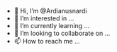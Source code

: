 - 👋 Hi, I’m @Ardianusnardi
- 👀 I’m interested in ...
- 🌱 I’m currently learning ...
- 💞️ I’m looking to collaborate on ...
- 📫 How to reach me ...

<!---
Ardianusnardi/Ardianusnardi is a ✨ special ✨ repository because its `README.md` (this file) appears on your GitHub profile.
You can click the Preview link to take a look at your changes.
--->
